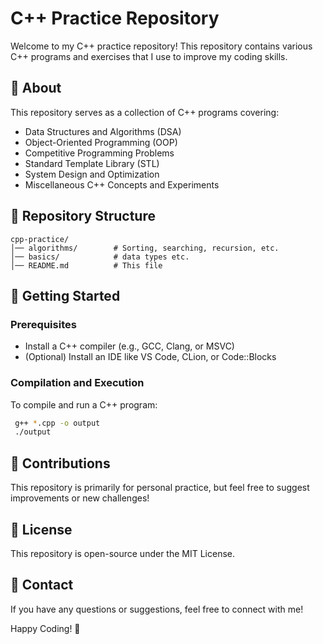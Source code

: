 # C++ Practice Repository

Welcome to my C++ practice repository! This repository contains various C++ programs and exercises that I use to improve my coding skills.

## 📌 About
This repository serves as a collection of C++ programs covering:
- Data Structures and Algorithms (DSA)
- Object-Oriented Programming (OOP)
- Competitive Programming Problems
- Standard Template Library (STL)
- System Design and Optimization
- Miscellaneous C++ Concepts and Experiments

## 📂 Repository Structure
```
cpp-practice/
│── algorithms/        # Sorting, searching, recursion, etc.
│── basics/            # data types etc.
│── README.md          # This file
```

## 🚀 Getting Started
### Prerequisites
- Install a C++ compiler (e.g., GCC, Clang, or MSVC)
- (Optional) Install an IDE like VS Code, CLion, or Code::Blocks

### Compilation and Execution
To compile and run a C++ program:
```sh
 g++ *.cpp -o output
 ./output
```

## 🤝 Contributions
This repository is primarily for personal practice, but feel free to suggest improvements or new challenges!

## 📜 License
This repository is open-source under the MIT License.

## 📧 Contact
If you have any questions or suggestions, feel free to connect with me!

Happy Coding! 🚀

